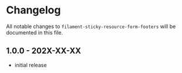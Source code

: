 # Changelog

All notable changes to `filament-sticky-resource-form-footers` will be documented in this file.

## 1.0.0 - 202X-XX-XX

- initial release
